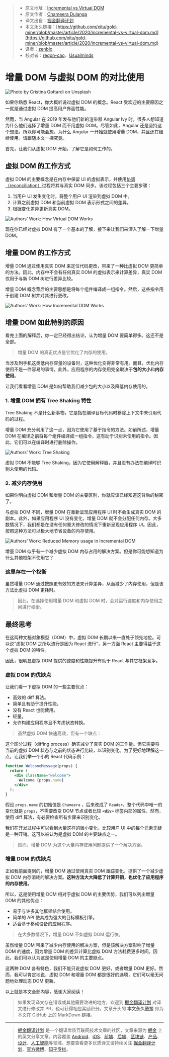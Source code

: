> * 原文地址：[Incremental vs Virtual DOM](https://blog.bitsrc.io/incremental-vs-virtual-dom-eb7157e43dca)
> * 原文作者：[Chameera Dulanga](https://medium.com/@chameeradulanga)
> * 译文出自：[掘金翻译计划](https://github.com/xitu/gold-miner)
> * 本文永久链接：[https://github.com/xitu/gold-miner/blob/master/article/2020/incremental-vs-virtual-dom.md](https://github.com/xitu/gold-miner/blob/master/article/2020/incremental-vs-virtual-dom.md)
> * 译者：[zenblo](https://github.com/zenblo)
> * 校对者：[regon-cao](https://github.com/regon-cao)、[Usualminds](https://github.com/Usualminds)

# 增量 DOM 与虚拟 DOM 的对比使用

![Photo by [Cristina Gottardi](https://unsplash.com/@cristina_gottardi?utm_source=medium&utm_medium=referral) on [Unsplash](https://unsplash.com?utm_source=medium&utm_medium=referral)](https://cdn-images-1.medium.com/max/9666/0*ivwXO-FM6XbH3ugm)

如果你熟悉 React，你大概听说过虚拟 DOM 的概念。React 受欢迎的主要原因之一就是通过虚拟 DOM 提高用户界面性能。

然而，当 Angular 在 2019 年发布他们新的渲染器 Angular Ivy 时，很多人想知道为什么他们选择了增量 DOM 而不用虚拟 DOM。尽管如此，Angular 还是坚持这个想法。所以你可能会想，为什么 Angular 一开始就使用增量 DOM，并且还在继续使用。请跟随本文一探究竟。

首先，让我们从虚拟 DOM 开始，了解它是如何工作的。

## 虚拟 DOM 的工作方式

虚拟 DOM 的主要概念是在内存中保留 UI 的虚拟表示，并使用[协调（reconciliation）](https://reactjs.org/docs/reconciliation.html)过程将其与真实 DOM 同步。该过程包括三个主要步骤：

1. 当用户 UI 发生变化时，将整个用户 UI 渲染到虚拟 DOM 中。
2. 计算之前虚拟 DOM 和当前虚拟 DOM 表示形式之间的差异。
3. 根据变化差异更新真实 DOM。

![Authors’ Work: How Virtual DOM Works](https://cdn-images-1.medium.com/max/2000/1*8OCCATi8_5HmWI1QpjrRNA.png)



现在你已经对虚拟 DOM 有了一个基本的了解，接下来让我们来深入了解一下增量 DOM。

## 增量 DOM 的工作方式

增量 DOM 通过使用真实 DOM 来定位代码更改，带来了一种比虚拟 DOM 更简单的方法。因此，内存中不会有任何真实 DOM 的虚拟表示来计算差异，真实 DOM 仅用于与新 DOM 树进行差异比较。

增量 DOM 概念背后的主要思想是将每个组件编译成一组指令。然后，这些指令用于创建 DOM 树并对其进行更改。

![Authors’ Work: How Incremental DOM Works](https://cdn-images-1.medium.com/max/2000/1*GHX157rdwWEP1pqfpgMfDQ.png)

## 增量 DOM 如此特别的原因

看完上面的解释后，你一定已经得出结论，认为增量 DOM 要简单得多。这还不是全部。

> 增量 DOM 的真正优点是它优化了内存的使用。

当涉及到手机这类低内存容量的设备时，这种优化变得非常有用。而且，优化内存使用不是一件容易的事情。此外，应用程序的内存使用完全取决于**包的大小**和**内存使用**。

让我们看看增量 DOM 是如何帮助我们减少包的大小以及降低内存使用的。

### 1. 增量 DOM 拥有 Tree Shaking 特性

Tree Shaking 不是什么新事物，它是指在编译目标代码时移除上下文中未引用代码的过程。

增量 DOM 充分利用了这一点，因为它使用了基于指令的方法。如前所述，增量 DOM 在编译之前将每个组件编译成一组指令，这有助于识别未使用的指令。因此，它们可以在编译时进行删除操作。

![Authors’ Work: Tree Shaking](https://cdn-images-1.medium.com/max/3026/1*kgsIwDbufdFqoPnmWf15MQ.png)

虚拟 DOM 不能够 Tree Shaking，因为它使用解释器，并且没有办法在编译时识别未使用的代码。

### 2. 减少内存使用

如果你明白虚拟 DOM 和增量 DOM 的主要区别，你就应该已经知道这背后的秘密了。

与虚拟 DOM 不同，增量 DOM 在重新呈现应用程序 UI 时不会生成真实 DOM 的副本。此外，如果应用程序 UI 没有变化，增量 DOM 就不会分配任何内存。大多数情况下，我们都是在没有任何重大修改的情况下重新呈现应用程序 UI。因此，按照这种方法可以极大地节省设备的内存使用。

![Authors’ Work: Reduced Memory usage in Incremental DOM](https://cdn-images-1.medium.com/max/2168/1*4P1uTqoBoU_gd4Z3i6r7sA.png)

增量 DOM 似乎有一个减少虚拟 DOM 内存占用的解决方案。但是你可能想知道为什么其他框架不使用它？

### 这里存在一个权衡

虽然增量 DOM 通过按照更有效的方法来计算差异，从而减少了内存使用，但是该方法比虚拟 DOM 更耗时。

> 因此，在选择使用增量 DOM 和虚拟 DOM 时，会对运行速度和内存使用之间进行权衡。

## 最终思考

在这两种文档对象模型（DOM）中，虚拟 DOM 长期以来一直处于领先地位。可以说“虚拟 DOM 之所以流行是因为 React 流行”，另一方面 React 主要得益于这个虚拟 DOM 的特性。

因此，很明显虚拟 DOM 提供的速度和性能提升有助于 React 与其它框架竞争。

### 虚拟 DOM 的优缺点

让我们看一下虚拟 DOM 的一些主要优点：

* 高效的 diff 算法。
* 简单且有助于提升性能。
* 没有 React 也能使用。
* 轻量。
* 允许构建应用程序且不考虑状态转换。

> 虽然虚拟 DOM 快速高效，但有一个缺点：

这个区分过程（diffing process）确实减少了真实 DOM 的工作量。但它需要将当前的虚拟 DOM 状态与之前的状态进行比较，以识别变化。为了更好地理解这一点，让我们举一个小的 React 代码示例：

```jsx
function WelcomeMessage(props) {
  return (
    <div className="welcome">
      Welcome {props.name}
    </div>
  );
}
```

假设 `props.name` 的初始值是 `Chameera` ，后来改成了 `Reader`。整个代码中唯一的变化就是 `props`，不需要改变 DOM 节点或者比较 **`<div>`** 标签内部的属性。然而，使用 diff 算法，有必要检查所有步骤来识别变化。

我们在开发过程中可以看到大量这样的微小变化，比较用户 UI 中的每个元素无疑是一种开销。这可以被认为是虚拟 DOM 的主要缺点之一。

> 然而，增量 DOM 为这个大量内存使用问题提供了一个解决方案。

### 增量 DOM 的优缺点

正如我前面提到的，增量 DOM 通过使用真实 DOM 跟踪变化，提供了一个减少虚拟 DOM 内存消耗的解决方案。**这种方法大大降低了计算开销，也优化了应用程序的内存使用。**

所以，这是使用增量 DOM 相对于虚拟 DOM 的主要优势，我们可以列出增量 DOM 的其他优点：

* 易于与许多其他框架结合使用。
* 简单的 API 使其成为强大的目标模板引擎。
* 适合基于移动设备的应用程序。

> 在大多数情况下，增量 DOM 不如虚拟 DOM 运行快。

虽然增量 DOM 带来了减少内存使用的解决方案，但是该解决方案影响了增量 DOM 的速度，因为增量 DOM 的差异计算比虚拟 DOM 方法耗费更多时间。因此，我们可以认为这是使用增量 DOM 的主要缺点。

这两种 DOM 各有特色，我们不能只说虚拟 DOM 更好，或者增量 DOM 更好。然而，我可以肯定地说，虚拟 DOM 和增量 DOM 都是很好的选项，它们可以毫无问题地处理动态 DOM 更新。

以上就是本文全部内容，感谢大家阅读！

> 如果发现译文存在错误或其他需要改进的地方，欢迎到 [掘金翻译计划](https://github.com/xitu/gold-miner) 对译文进行修改并 PR，也可获得相应奖励积分。文章开头的 **本文永久链接** 即为本文在 GitHub 上的 MarkDown 链接。

---

> [掘金翻译计划](https://github.com/xitu/gold-miner) 是一个翻译优质互联网技术文章的社区，文章来源为 [掘金](https://juejin.im) 上的英文分享文章。内容覆盖 [Android](https://github.com/xitu/gold-miner#android)、[iOS](https://github.com/xitu/gold-miner#ios)、[前端](https://github.com/xitu/gold-miner#前端)、[后端](https://github.com/xitu/gold-miner#后端)、[区块链](https://github.com/xitu/gold-miner#区块链)、[产品](https://github.com/xitu/gold-miner#产品)、[设计](https://github.com/xitu/gold-miner#设计)、[人工智能](https://github.com/xitu/gold-miner#人工智能)等领域，想要查看更多优质译文请持续关注 [掘金翻译计划](https://github.com/xitu/gold-miner)、[官方微博](http://weibo.com/juejinfanyi)、[知乎专栏](https://zhuanlan.zhihu.com/juejinfanyi)。
